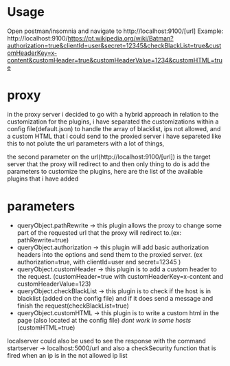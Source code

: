 # Usage
Open postman/insomnia and navigate to http://localhost:9100/[url]
Example: http://localhost:9100/https://pt.wikipedia.org/wiki/Batman?authorization=true&clientId=user&secret=12345&checkBlackList=true&customHeaderKey=x-content&customHeader=true&customHeaderValue=1234&customHTML=true

# proxy 
in the proxy server i decided to go with a hybrid approach in relation to the customization for the plugins, i have separated
the customizations within a config file(default.json) to handle the array of blacklist, ips not allowed, and a custom HTML that i could
send to the proxied server i have separeted like this to not polute the url parameters with a lot of things,

the second parameter on the url(http://localhost:9100/[url]) is the target server that the proxy will redirect to and then 
only thing to do is add the parameters to customize the plugins, here are the list of the available plugins that i have added

# parameters
* queryObject.pathRewrite -> this plugin allows the proxy to change some part of the requested url that the proxy will redirect to.(ex: pathRewrite=true)
* queryObject.authorization -> this plugin will add basic authorization headers into the options and send them to the proxied server. (ex authorization=true, with clientId=user and secret=12345  )
* queryObject.customHeader -> this plugin is to add a custom header to the request. (customHeader=true with customHeaderKey=x-content and customHeaderValue=123)
* queryObject.checkBlackList -> this plugin is to check if the host is in blacklist (added on the config file) and if it does send a message and finish the request(checkBlackList=true)
* queryObject.customHTML -> this plugin is to write a custom html in the page (also located at the config file) *dont work in some hosts* (customHTML=true)



localserver could also be used to see the response with the command startserver -> localhost:5000/url
and also a checkSecurity function that is fired when an ip is in the not allowed ip list
